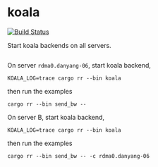 # koala

[![Build Status](https://github.com/koalanet-project/koala/workflows/build/badge.svg)](https://github.com/koalanet-project/koala/actions)


Start koala backends on all servers.

```
```

On server `rdma0.danyang-06`, start koala backend,
```
KOALA_LOG=trace cargo rr --bin koala
```

then run the examples
```
cargo rr --bin send_bw --
```


On server B, start koala backend,
```
KOALA_LOG=trace cargo rr --bin koala
```

then run the examples
```
cargo rr --bin send_bw -- -c rdma0.danyang-06
```
